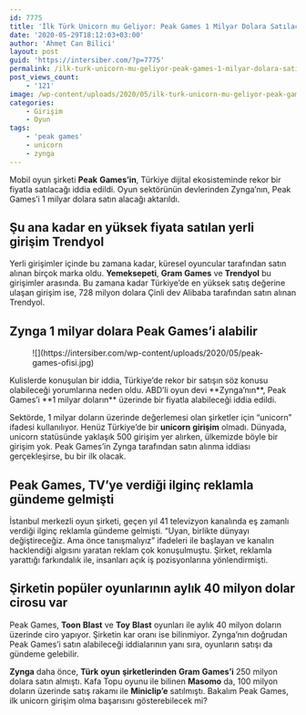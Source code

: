 ```yaml
---
id: 7775
title: 'İlk Türk Unicorn mu Geliyor: Peak Games 1 Milyar Dolara Satılacak İddiası'
date: '2020-05-29T18:12:03+03:00'
author: 'Ahmet Can Bilici'
layout: post
guid: 'https://intersiber.com/?p=7775'
permalink: /ilk-turk-unicorn-mu-geliyor-peak-games-1-milyar-dolara-satilacak-iddiasi/
post_views_count:
    - '121'
image: /wp-content/uploads/2020/05/ilk-turk-unicorn-mu-geliyor-peak-games-1-milyar-dolara-satilacak-iddiasi.jpg
categories:
    - Girişim
    - Oyun
tags:
    - 'peak games'
    - unicorn
    - zynga
---
```


Mobil oyun şirketi **Peak** **Games’in**, Türkiye dijital ekosisteminde rekor bir fiyatla satılacağı iddia edildi. Oyun sektörünün devlerinden Zynga’nın, Peak Games’i 1 milyar dolara satın alacağı aktarıldı.

## Şu ana kadar en yüksek fiyata satılan yerli girişim Trendyol

Yerli girişimler içinde bu zamana kadar, küresel oyuncular tarafından satın alınan birçok marka oldu. **Yemeksepeti**, **Gram** **Games** ve **Trendyol** bu girişimler arasında. Bu zamana kadar Türkiye’de en yüksek satış değerine ulaşan girişim ise, 728 milyon dolara Çinli dev Alibaba tarafından satın alınan Trendyol.

## Zynga 1 milyar dolara Peak Games’i alabilir

<figure class="wp-block-image size-large">![](https://intersiber.com/wp-content/uploads/2020/05/peak-games-ofisi.jpg)</figure>Kulislerde konuşulan bir iddia, Türkiye’de rekor bir satışın söz konusu olabileceği yorumlarına neden oldu. ABD’li oyun devi **Zynga’nın**, Peak Games’i **1 milyar doların** üzerinde bir fiyatla alabileceği iddia edildi.

Sektörde, 1 milyar doların üzerinde değerlemesi olan şirketler için “unicorn” ifadesi kullanılıyor. Henüz Türkiye’de bir **unicorn** **girişim** olmadı. Dünyada, unicorn statüsünde yaklaşık 500 girişim yer alırken, ülkemizde böyle bir girişim yok. Peak Games’in Zynga tarafından satın alınma iddiası gerçekleşirse, bu bir ilk olacak.

## Peak Games, TV’ye verdiği ilginç reklamla gündeme gelmişti

İstanbul merkezli oyun şirketi, geçen yıl 41 televizyon kanalında eş zamanlı verdiği ilginç reklamla gündeme gelmişti. “Uyan, birlikte dünyayı değiştireceğiz. Ama önce tanışmalıyız” ifadeleri ile başlayan ve kanalın hacklendiği algısını yaratan reklam çok konuşulmuştu. Şirket, reklamla yarattığı farkındalık ile, insanları açık iş pozisyonlarına yönlendirmişti.

## Şirketin popüler oyunlarının aylık 40 milyon dolar cirosu var

Peak Games, **Toon** **Blast** ve **Toy** **Blast** oyunları ile aylık 40 milyon doların üzerinde ciro yapıyor. Şirketin kar oranı ise bilinmiyor. Zynga’nın doğrudan Peak Games’i satın alabileceği iddialarının yanı sıra, oyunların satışı da gündeme gelebilir.

**Zynga** daha önce, **Türk** **oyun** **şirketlerinden** **Gram** **Games’i** 250 milyon dolara satın almıştı. Kafa Topu oyunu ile bilinen **Masomo** da, 100 milyon doların üzerinde satış rakamı ile **Miniclip’e** satılmıştı. Bakalım Peak Games, ilk unicorn girişim olma başarısını gösterebilecek mi?
